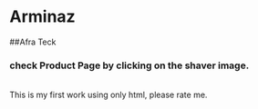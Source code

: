 # Arminaz

##Afra Teck
### check Product Page by clicking on the shaver image.
<br>
This is my first work using only html, please rate me.
